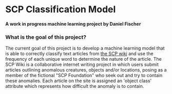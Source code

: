 # SCP Classification Model

#### A work in progress machine learning project by Daniel Fischer

### What is the goal of this project?

The current goal of this project is to develop a machine learning model that is able to correctly classify text articles from  [the SCP wiki](https://scp-wiki.wikidot.com) and use the frequency of each unique word to determine the nature of the article. The SCP Wiki is a collaborative internet writing project in which users submit articles outlining anomalous creatures, objects and/or locations, posing as a member of the fictional "SCP Foundation" who seek out and try to contain these anomalies. Each article on the site is assigned an 'object class' attribute which represents how difficult the anomaly is to contain. 


